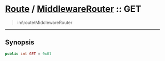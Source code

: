 # [Route](route.md) / [MiddlewareRouter](route-MiddlewareRouter.md) :: GET
 > im\route\MiddlewareRouter
____

## Synopsis
```php
public int GET = 0x01
```
